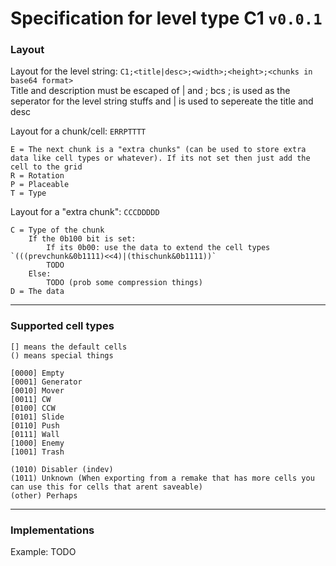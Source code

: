 # Specification for level type C1 `v0.0.1`

### Layout
Layout for the level string: `C1;<title|desc>;<width>;<height>;<chunks in base64 format>`<br>
Title and description must be escaped of | and ; bcs ; is used as the seperator for the level string stuffs and | is used to sepereate the title and desc

Layout for a chunk/cell: `ERRPTTTT`<br>
```
E = The next chunk is a "extra chunks" (can be used to store extra data like cell types or whatever). If its not set then just add the cell to the grid
R = Rotation
P = Placeable
T = Type
```
Layout for a "extra chunk": `CCCDDDDD`<br>
```
C = Type of the chunk
    If the 0b100 bit is set:
        If its 0b00: use the data to extend the cell types `(((prevchunk&0b1111)<<4)|(thischunk&0b1111))`
        TODO
    Else:
        TODO (prob some compression things)
D = The data
```
---
###  Supported cell types
```
[] means the default cells
() means special things

[0000] Empty
[0001] Generator
[0010] Mover
[0011] CW
[0100] CCW
[0101] Slide
[0110] Push
[0111] Wall
[1000] Enemy
[1001] Trash

(1010) Disabler (indev)
(1011) Unknown (When exporting from a remake that has more cells you can use this for cells that arent saveable)
(other) Perhaps
```
---
### Implementations
Example: TODO
